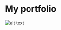 # My portfolio
![alt text](http://imgur.com/HXfKbMA.png "Portfolio")



<!-- ## Usage
To start your project, [fork this respository](https://github.com/luminousrubyist/airspace-jekyll/fork), put in your content, and go! -->
